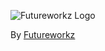 ![Futureworkz Logo](http://futureworkz.com/images/logo/logo.png)

By [Futureworkz](http://futureworkz.com/)
